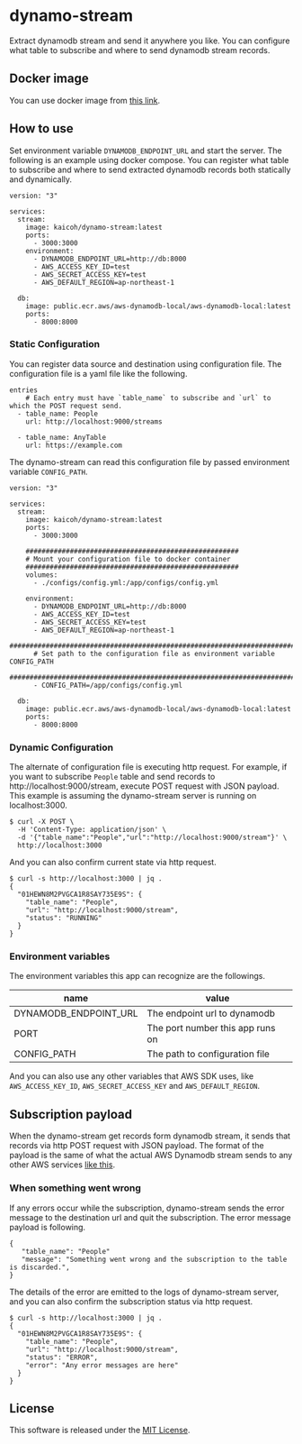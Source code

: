 # dynamo-stream

Extract dynamodb stream and send it anywhere you like.
You can configure what table to subscribe and where to send dynamodb stream records.

## Docker image

You can use docker image from [this link](https://hub.docker.com/r/kaicoh/dynamo-stream).

## How to use

Set environment variable `DYNAMODB_ENDPOINT_URL` and start the server. The following is an example using docker compose.
You can register what table to subscribe and where to send extracted dynamodb records both statically and dynamically.

```
version: "3"

services:
  stream:
    image: kaicoh/dynamo-stream:latest
    ports:
      - 3000:3000
    environment:
      - DYNAMODB_ENDPOINT_URL=http://db:8000
      - AWS_ACCESS_KEY_ID=test
      - AWS_SECRET_ACCESS_KEY=test
      - AWS_DEFAULT_REGION=ap-northeast-1

  db:
    image: public.ecr.aws/aws-dynamodb-local/aws-dynamodb-local:latest
    ports:
      - 8000:8000
```

### Static Configuration

You can register data source and destination using configuration file.
The configuration file is a yaml file like the following.

```
entries
    # Each entry must have `table_name` to subscribe and `url` to which the POST request send.
  - table_name: People
    url: http://localhost:9000/streams

  - table_name: AnyTable
    url: https://example.com
```

The dynamo-stream can read this configuration file by passed environment variable `CONFIG_PATH`.

```
version: "3"

services:
  stream:
    image: kaicoh/dynamo-stream:latest
    ports:
      - 3000:3000

    #####################################################
    # Mount your configuration file to docker container
    #####################################################
    volumes:
      - ./configs/config.yml:/app/configs/config.yml

    environment:
      - DYNAMODB_ENDPOINT_URL=http://db:8000
      - AWS_ACCESS_KEY_ID=test
      - AWS_SECRET_ACCESS_KEY=test
      - AWS_DEFAULT_REGION=ap-northeast-1
      ##########################################################################
      # Set path to the configuration file as environment variable CONFIG_PATH
      ##########################################################################
      - CONFIG_PATH=/app/configs/config.yml

  db:
    image: public.ecr.aws/aws-dynamodb-local/aws-dynamodb-local:latest
    ports:
      - 8000:8000
```

### Dynamic Configuration

The alternate of configuration file is executing http request. For example, if you want to subscribe `People` table and send records to http://localhost:9000/stream, execute POST request with JSON payload. This example is assuming the dynamo-stream server is running on localhost:3000.

```
$ curl -X POST \
  -H 'Content-Type: application/json' \
  -d '{"table_name":"People","url":"http://localhost:9000/stream"}' \
  http://localhost:3000
```

And you can also confirm current state via http request.

```
$ curl -s http://localhost:3000 | jq .
{
  "01HEWN8M2PVGCA1R8SAY735E9S": {
    "table_name": "People",
    "url": "http://localhost:9000/stream",
    "status": "RUNNING"
  }
}
```

### Environment variables

The environment variables this app can recognize are the followings.

| name | value |
----|----
| DYNAMODB_ENDPOINT_URL | The endpoint url to dynamodb |
| PORT | The port number this app runs on |
| CONFIG_PATH | The path to configuration file |

And you can also use any other variables that AWS SDK uses, like `AWS_ACCESS_KEY_ID`, `AWS_SECRET_ACCESS_KEY` and `AWS_DEFAULT_REGION`.

## Subscription payload

When the dynamo-stream get records form dynamodb stream, it sends that records via http POST request with JSON payload. The format of the payload is the same of what the actual AWS Dynamodb stream sends to any other AWS services [like this](https://docs.aws.amazon.com/lambda/latest/dg/with-ddb-example.html#with-dbb-invoke-manually).

### When something went wrong

If any errors occur while the subscription, dynamo-stream sends the error message to the destination url and quit the subscription. The error message payload is following.

```
{
   "table_name": "People"
   "message": "Something went wrong and the subscription to the table is discarded.",
}
```

The details of the error are emitted to the logs of dynamo-stream server, and you can also confirm the subscription status via http request.

```
$ curl -s http://localhost:3000 | jq .
{
  "01HEWN8M2PVGCA1R8SAY735E9S": {
    "table_name": "People",
    "url": "http://localhost:9000/stream",
    "status": "ERROR",
    "error": "Any error messages are here"
  }
}
```

## License

This software is released under the [MIT License](LICENSE).
